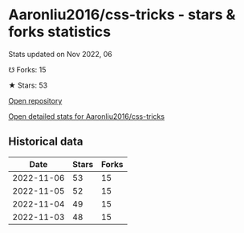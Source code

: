 # Aaronliu2016/css-tricks - stars & forks statistics

Stats updated on Nov 2022, 06

☋ Forks: 15

★ Stars: 53

[Open repository](https://github.com/Aaronliu2016/css-tricks)

[Open detailed stats for Aaronliu2016/css-tricks](https://reviewgithub.com/rep/Aaronliu2016/css-tricks)

## Historical data
| Date | Stars | Forks |
|------|-------|-------|
| 2022-11-06 | 53 | 15 | 
| 2022-11-05 | 52 | 15 | 
| 2022-11-04 | 49 | 15 | 
| 2022-11-03 | 48 | 15 | 

